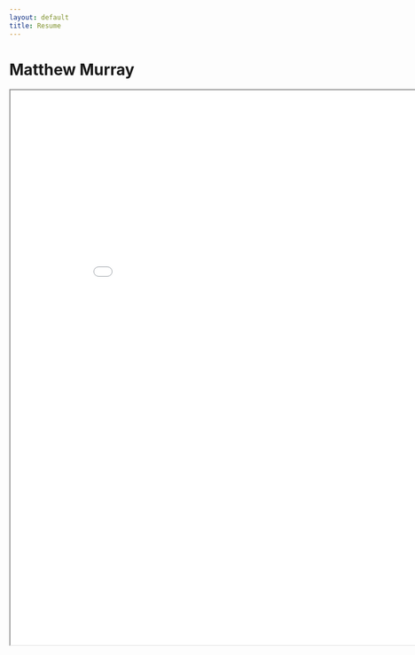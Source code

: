 ```yaml
---
layout: default
title: Resume
---
```

Matthew Murray
============
<!-- <embed src="/pdfs/Murray_Matthew.pdf" height=1000 width=900 type='application/pdf'/> -->

<iframe src="/pdfs/resume_matthew.pdf" height="1000px" width="900px">